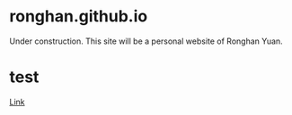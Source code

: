# ronghan.github.io
Under construction.
This site will be a personal website of Ronghan Yuan.
# test
[Link](/doc/PAGE.md)
